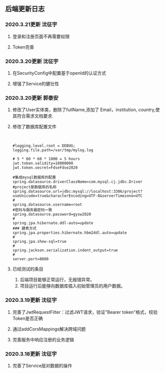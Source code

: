 ## 后端更新日志
### 2020.3.21更新 沈征宇
1. 登录和注册页面不再需要权限

2. Token完善

### 2020.3.20更新 沈征宇
1. 在SecurityConfig中配置基于openId的认证方式

2. 增强了Service的健壮性

### 2020.3.20更新 郭泰安

1. 修改了User实体类，删除了fullName,添加了 Email，institution, country,使其符合需求文档要求.  

2. 修改了数据库配置文件

   ​    

   ```
   #logging.level.root = DEBUG;
   logging.file.path=/var/tmp/mylog.log
   
   # 5 * 60 * 60 * 1000 = 5 hours
   jwt.token.validity=18000000
   jwt.token.secret=FdseFdse2020
   
   #集成mysql数据库的配置
   spring.datasource.driverClassName=com.mysql.cj.jdbc.Driver
   #project是数据库的名称
   spring.datasource.url=jdbc:mysql://localhost:3306/project?useUnicode=true&characterEncoding=UTF-8&serverTimezone=UTC
   #
   spring.datasource.username=root
   #密码与服务器密码一致
   spring.datasource.password=gysw2020
   #
   spring.jpa.hibernate.ddl-auto=update
   ### 建表方式
   spring.jpa.properties.hibernate.hbm2ddl.auto=update
   #
   spring.jpa.show-sql=true
   #
   spring.jackson.serialization.indent_output=true
   #
   server.port=8080
   ```

  

3. 已经测试的条目
   1. 后端项目能够正常运行，无报错异常。
   2. 项目运行后能够向数据库插入初始管理员的用户数据。
   
### 2020.3.19更新 沈征宇
1. 完善了JwtRequestFilter：过滤JWT请求，验证"Bearer token"格式，校验Token是否正确 

2. 通过addCorsMappings解决跨域问题

3. 完善服务中响应注册的业务逻辑

### 2020.3.18更新 沈征宇
1. 完善了Service层对数据的操作
